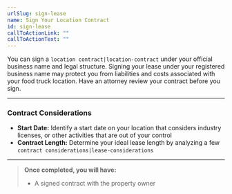 ```yaml
---
urlSlug: sign-lease
name: Sign Your Location Contract
id: sign-lease
callToActionLink: ""
callToActionText: ""
---
```

You can sign a `location contract|location-contract` under your official business name and legal structure. Signing your lease under your registered business name may protect you from liabilities and costs associated with your food truck location. Have an attorney review your contract before you sign.

---
### Contract Considerations
* **Start Date:** Identify a start date on your location that considers industry licenses, or other activities that are out of your control
* **Contract Length:** Determine your ideal lease length by analyzing a few `contract considerations|lease-considerations`

---
>**Once completed, you will have:**
>- A signed contract with the property owner
